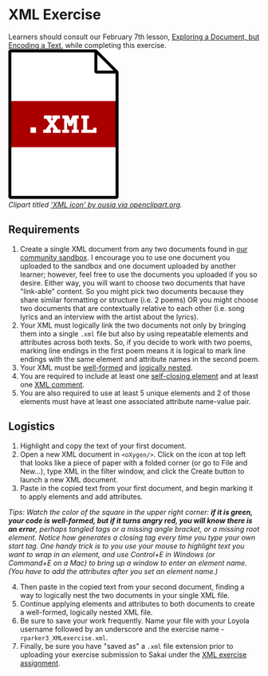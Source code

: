 # XML Exercise  
Learners should consult our February 7th lesson, [Exploring a Document, but Encoding a Text](https://github.com/RJP43/LiliElbe_EngagedLearners/wiki/Exploring-a-Document,-but-Encoding-a-Text), while completing this exercise.  
![clipart of a document with the .XML file extension written across it](https://github.com/RJP43/LiliElbe_EngagedLearners/blob/master/WIKIandREADMEmaterials/xml_document_clipart.png "clipart titled 'XML icon' by ousia via openclipart.org")  
*Clipart titled ['XML icon' by ousia via openclipart.org](https://openclipart.org/detail/309871/xml-icon).*
  
## Requirements  
1. Create a single XML document from any two documents found in [our community sandbox](https://github.com/RJP43/LiliElbe_EngagedLearners/tree/master/sandbox). I encourage you to use one document you uploaded to the sandbox and one document uploaded by another learner; however, feel free to use the documents you uploaded if you so desire. Either way, you will want to choose two documents that have "link-able" content. So you might pick two documents because they share similar formatting or structure (i.e. 2 poems) OR you might choose two documents that are contextually relative to each other (i.e. song lyrics and an interview with the artist about the lyrics). 
2. Your XML must logically link the two documents not only by bringing them into a single `.xml` file but also by using repeatable elements and attributes across both texts. So, if you decide to work with two poems, marking line endings in the first poem means it is logical to mark line endings with the same element and attribute names in the second poem.  
3. Your XML must be [well-formed](https://github.com/RJP43/LiliElbe_EngagedLearners/wiki/Exploring-a-Document,-but-Encoding-a-Text#rules-for-well-formed-xml) and [logically nested](https://github.com/RJP43/LiliElbe_EngagedLearners/wiki/Exploring-a-Document,-but-Encoding-a-Text#understanding-the-xml-hierarchy).
4. You are required to include at least one [self-closing element](https://github.com/RJP43/LiliElbe_EngagedLearners/wiki/Exploring-a-Document,-but-Encoding-a-Text#this-is-a-self-closing-element) and at least one [XML comment](https://github.com/RJP43/LiliElbe_EngagedLearners/wiki/Exploring-a-Document,-but-Encoding-a-Text#this-is-a-xml-comment). 
5. You are also required to use at least 5 unique elements and 2 of those elements must have at least one  associated attribute name-value pair. 

## Logistics  
1. Highlight and copy the text of your first document.  
2. Open a new XML document in `<oXygen/>`. Click on the icon at top left that looks like a piece of paper with a folded corner (or go to File and New...), type XML in the filter window, and click the Create button to launch a new XML document.  
3. Paste in the copied text from your first document, and begin marking it to apply elements and add attributes.   
  
_Tips: Watch the color of the square in the upper right corner: **if it is green, your code is well-formed, but if it turns angry red, you will know there is an error**, perhaps tangled tags or a missing angle bracket, or a missing root element. Notice how <oXygen/> generates a closing tag every time you type your own start tag. One handy trick is to you use your mouse to highlight text you want to wrap in an element, and use Control+E in Windows (or Command+E on a Mac) to bring up a window to enter an element name. (You have to add the attributes after you set an element name.)_  
  
4. Then paste in the copied text from your second document, finding a way to logically nest the two documents in your single XML file.   
5. Continue applying elements and attributes to both documents to create a well-formed, logically nested XML file.  
6. Be sure to save your work frequently. Name your file with your Loyola username followed by an underscore and the exercise name - `rparker3_XMLexercise.xml`. 
7. Finally, be sure you have "saved as" a `.xml` file extension prior to uploading your exercise submission to Sakai under the [XML exercise assignment](https://sakai.luc.edu/x/6Nkhm3).


